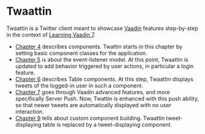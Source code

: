 # Twaattin

Twaattin is a Twitter client meant to showcase [Vaadin](https://vaadin.com) features step-by-step in the context of [Learning Vaadin 7](http://www.packtpub.com/learning-vaadin-7-second-edition/book).

* [Chapter 4](https://github.com/nfrankel/twaattin/tree/chapter4) describes components. Twattin starts in this chapter by setting basic component classes for the application.
* [Chapter 5](https://github.com/nfrankel/twaattin/tree/chapter5) is about the event-listener model. At this point, Twaattin is updated to add behavior triggered by user actions, in particular a login feature.
* [Chapter 6](https://github.com/nfrankel/twaattin/tree/chapter6) describes Table components. At this step, Twaattin displays tweets of the logged-in user in such a component.
* [Chapter 7](https://github.com/nfrankel/twaattin/tree/chapter7) goes through Vaadin advanced features, and more specifically Server Push. Now, Twattin is enhanced with this push ability, so that newer tweets are automatically displayed with no user interaction.
* [Chapter 9](https://github.com/nfrankel/twaattin/tree/chapter9) tells about custom component building. Twaattin tweet-displaying table is replaced by a tweet-displaying component.